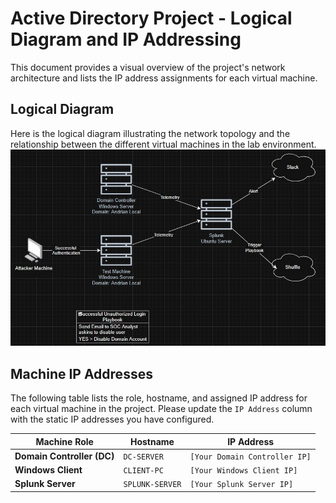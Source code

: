 # Active Directory Project - Logical Diagram and IP Addressing

This document provides a visual overview of the project's network architecture and lists the IP address assignments for each virtual machine.

## Logical Diagram

Here is the logical diagram illustrating the network topology and the relationship between the different virtual machines in the lab environment.
![LogicalDiagram](images/LogicalDiagram.jpg)


## Machine IP Addresses

The following table lists the role, hostname, and assigned IP address for each virtual machine in the project. Please update the `IP Address` column with the static IP addresses you have configured.

| Machine Role | Hostname | IP Address | 
 | ----- | ----- | ----- | 
| **Domain Controller (DC)** | `DC-SERVER` | `[Your Domain Controller IP]` | 
| **Windows Client** | `CLIENT-PC` | `[Your Windows Client IP]` | 
| **Splunk Server** | `SPLUNK-SERVER` | `[Your Splunk Server IP]` |